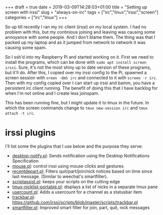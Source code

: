 +++ 
draft = true
date = 2019-03-09T14:28:03+01:00
title = "Setting up screen with irssi"
slug = "always-on-irc" 
tags = ["irc","linux","irssi","screen"]
categories = ["irc","linux"]
+++

So up till recently I ran my irc client (irssi) on my local system. I had no problem with this, but my continious joining
and leaving was causing some annoyance with some people. And I don't blame them.
The thing was that I packed up my laptop and as it jumped from network to network it was causing some spam.

So I ssh'd into my Raspberry Pi and started working on it. First we need to install the programs, which can be
done with `sudo apt install screen irssi`. Sure, it's not the most shiny up to date version of these programs, but it'll
do.
After this, I copied over my irssi config to the Pi, spawned a screen session with `sreen -dmS irc` and connected to it
with `screen -r irc`. Then with my config copied over I can start up irssi and bamm, you have a persistent irc
client running.
The benefit of doing this that I have backlog for when I'm not online and I create less joinspam.

This has been running fine, but I might update it to tmux in the future. In which the screen commands change to `tmux
new-session irc` and `tmux attach -t irc`.

# irssi plugins

I'll list some the plugins that I use below and the purpose they serve:

* [desktop-notify.pl](https://github.com/irssi/scripts/blob/master/scripts/desktop-notify.pl): Sends notification using the Desktop Notifications Specification
* [mouse.pl](https://github.com/irssi/scripts.irssi.org/blob/master/scripts/mouse.pl): control irssi using mouse clicks and gestures
* [recentdepart.pl](https://github.com/irssi/scripts/blob/master/scripts/recentdepart.pl): Filters quit/part/join/nick notices based on time since last message. (Similar to weechat's smartfilter).
* [scriptassist.pl](https://github.com/irssi/scripts/blob/master/scripts/scriptassist.pl): keeps your scripts on the cutting edge
* [tmux-nicklist-portable.pl](https://github.com/irssi/scripts/blob/master/scripts/tmux-nicklist-portable.pl): displays a list of nicks in a separate tmux pane	
* [usercount.pl](https://github.com/irssi/scripts/blob/master/scripts/usercount.pl): Adds a usercount for a channel as a statusbar item
* [trackbar.pl](https://github.com/irssi/scripts/blob/master/scripts/trackbar.pl): https://github.com/irssi/scripts/blob/master/scripts/trackbar.pl
* [smartfilter.pl](https://github.com/irssi/scripts/blob/master/scripts/smartfilter.pl): Improved smart filter for join, part, quit, nick messages
